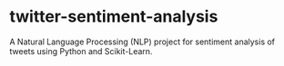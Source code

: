 # twitter-sentiment-analysis
A Natural Language Processing (NLP) project for sentiment analysis of tweets using Python and Scikit-Learn.
